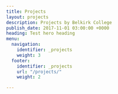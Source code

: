 ```yaml
---
title: Projects
layout: projects
description: Projects by Belkirk College
publish_date: 2017-11-01 03:00:00 +0000
heading: Test hero heading
menu:
  navigation:
    identifier: _projects
    weight: 3
  footer:
    identifier: _projects
    url: "/projects/"
    weight: 2

---
```

